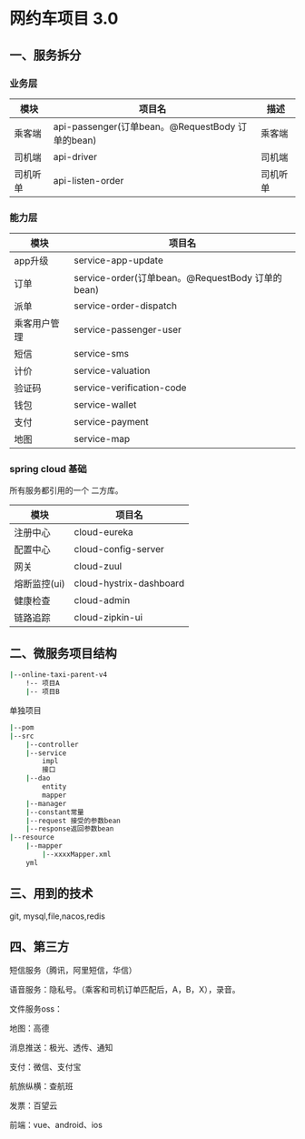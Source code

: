 # 网约车项目 3.0

## 一、服务拆分

### 业务层

| 模块   | 项目名                                        | 描述   |
|------|--------------------------------------------|------|
| 乘客端  | api-passenger(订单bean。@RequestBody 订单的bean) | 乘客端  |
| 司机端  | api-driver                                 | 司机端  |
| 司机听单 | api-listen-order                           | 司机听单 |

### 能力层

| 模块     | 项目名                                        |
|--------|--------------------------------------------|
| app升级  | service-app-update                         |
| 订单     | service-order(订单bean。@RequestBody 订单的bean) |
| 派单     | service-order-dispatch                     |
| 乘客用户管理 | service-passenger-user                     |
| 短信     | service-sms                                |
| 计价     | service-valuation                          |
| 验证码    | service-verification-code                  |
| 钱包     | service-wallet                             |
| 支付     | service-payment                            |
| 地图     | service-map                                |


### spring cloud 基础
所有服务都引用的一个 二方库。

| 模块       | 项目名                     |
|----------|-------------------------|
| 注册中心     | cloud-eureka            |
| 配置中心     | cloud-config-server     |
| 网关       | cloud-zuul              |
| 熔断监控(ui) | cloud-hystrix-dashboard |
| 健康检查     | cloud-admin             |
| 链路追踪     | cloud-zipkin-ui         |

## 二、微服务项目结构

```sh
|--online-taxi-parent-v4
	!-- 项目A
	|-- 项目B
```

单独项目

```sh
|--pom
|--src
	|--controller
	|--service
		impl
		接口
	|--dao
    	entity
    	mapper
    |--manager
    |--constant常量
    |--request 接受的参数bean
    |--response返回参数bean
|--resource
	|--mapper
		|--xxxxMapper.xml
	yml	
```


## 三、用到的技术

git, mysql,file,nacos,redis


## 四、第三方

短信服务（腾讯，阿里短信，华信）

语音服务：隐私号。（乘客和司机订单匹配后，A，B，X），录音。

文件服务oss：

地图：高德

消息推送：极光、透传、通知

支付：微信、支付宝

航旅纵横：查航班

发票：百望云

前端：vue、android、ios
